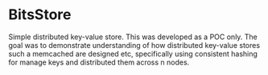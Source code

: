 # BitsStore

Simple distributed key-value store. This was developed as a POC only. The goal was to demonstrate understanding of how distributed key-value stores such a memcached are designed etc, specifically using consistent hashing for manage keys and distributed them across n nodes.
